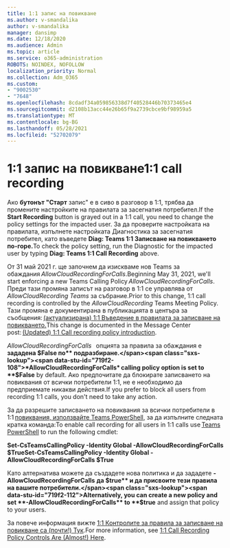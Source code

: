 ```yaml
---
title: 1:1 запис на повикване
ms.author: v-smandalika
author: v-smandalika
manager: dansimp
ms.date: 12/18/2020
ms.audience: Admin
ms.topic: article
ms.service: o365-administration
ROBOTS: NOINDEX, NOFOLLOW
localization_priority: Normal
ms.collection: Adm_O365
ms.custom:
- "9002530"
- "7648"
ms.openlocfilehash: 8cdadf34a059856338d7f40528446b70373465e4
ms.sourcegitcommit: d2108b13acc44e26b65f9a2739cbce9bf98959a5
ms.translationtype: MT
ms.contentlocale: bg-BG
ms.lasthandoff: 05/28/2021
ms.locfileid: "52702079"
---
```

# <a name="11-call-recording"></a><span data-ttu-id="719f2-102">1:1 запис на повикване</span><span class="sxs-lookup"><span data-stu-id="719f2-102">1:1 call recording</span></span>

<span data-ttu-id="719f2-103">Ако **бутонът "Старт** запис" е в сиво в разговор в 1:1, трябва да промените настройките на правилата за засегнатия потребител.</span><span class="sxs-lookup"><span data-stu-id="719f2-103">If the **Start Recording** button is grayed out in a 1:1 call, you need to change the policy settings for the impacted user.</span></span> <span data-ttu-id="719f2-104">За да проверите настройката на правилата, изпълнете настройката Диагностика за засегнатия потребител, като въведете **Diag: Teams 1:1 Записване на повикването по-горе.**</span><span class="sxs-lookup"><span data-stu-id="719f2-104">To check the policy setting, run the Diagnostic for the impacted user by typing **Diag: Teams 1:1 Call Recording** above.</span></span>     

<span data-ttu-id="719f2-105">От 31 май 2021 г. ще започнем да изискваме нов Teams за обаждания *AllowCloudRecordingForCalls*.</span><span class="sxs-lookup"><span data-stu-id="719f2-105">Beginning May 31, 2021, we'll start enforcing a new Teams Calling Policy *AllowCloudRecordingForCalls*.</span></span> <span data-ttu-id="719f2-106">Преди тази промяна записът на разговор в 1:1 се управлява от *AllowCloudRecording Teams* за събрание.</span><span class="sxs-lookup"><span data-stu-id="719f2-106">Prior to this change, 1:1 call recording is controlled by the *AllowCloudRecording* Teams Meeting Policy.</span></span> <span data-ttu-id="719f2-107">Тази промяна е документирана в публикацията в центъра за съобщения: [(актуализирана) 1:1 Въведение в правилата за записване на повикването.](https://portal.microsoft.com/Adminportal/Home?ref=MessageCenter/:/messages/MC238796)</span><span class="sxs-lookup"><span data-stu-id="719f2-107">This change is documented in the Message Center post: [(Updated) 1:1 Call recording policy introduction](https://portal.microsoft.com/Adminportal/Home?ref=MessageCenter/:/messages/MC238796).</span></span>  

<span data-ttu-id="719f2-108">*AllowCloudRecordingForCalls*   опцията за правила за обаждания е **зададена $False по** подразбиране.</span><span class="sxs-lookup"><span data-stu-id="719f2-108">*AllowCloudRecordingForCalls* calling policy option is set to **$False** by default.</span></span> <span data-ttu-id="719f2-109">Ако предпочитате да блокирате записването на повиквания от всички потребители 1:1, не е необходимо да предприемате никакви действия.</span><span class="sxs-lookup"><span data-stu-id="719f2-109">If you prefer to block all users from recording 1:1 calls, you don't need to take any action.</span></span>  

<span data-ttu-id="719f2-110">За да разрешите записването на повиквания за всички потребители в 1:1 [повиквания, използвайте Teams PowerShell,](/microsoftteams/teams-powershell-install) за да изпълните следната кратка команда:</span><span class="sxs-lookup"><span data-stu-id="719f2-110">To enable call recording for all users in 1:1 calls use [Teams PowerShell](/microsoftteams/teams-powershell-install) to run the following cmdlet:</span></span> 

<span data-ttu-id="719f2-111">**Set-CsTeamsCallingPolicy -Identity Global -AllowCloudRecordingForCalls $True**</span><span class="sxs-lookup"><span data-stu-id="719f2-111">**Set-CsTeamsCallingPolicy -Identity Global -AllowCloudRecordingForCalls $True**</span></span> 

<span data-ttu-id="719f2-112">Като алтернатива можете да създадете нова политика и да зададете **-AllowCloudRecordingForCalls** **да $true** и да присвоите тези правила на вашите потребители.</span><span class="sxs-lookup"><span data-stu-id="719f2-112">Alternatively, you can create a new policy and set **-AllowCloudRecordingForCalls** to **$true** and assign that policy to your users.</span></span> 

<span data-ttu-id="719f2-113">За повече информация вижте [1:1 Контролите за правила за записване на повикване са (почти!) Тук](https://techcommunity.microsoft.com/t5/microsoft-teams-support/1-1-call-recording-policy-controls-are-almost-here/ba-p/2217668).</span><span class="sxs-lookup"><span data-stu-id="719f2-113">For more information, see [1:1 Call Recording Policy Controls Are (Almost!) Here](https://techcommunity.microsoft.com/t5/microsoft-teams-support/1-1-call-recording-policy-controls-are-almost-here/ba-p/2217668).</span></span>
